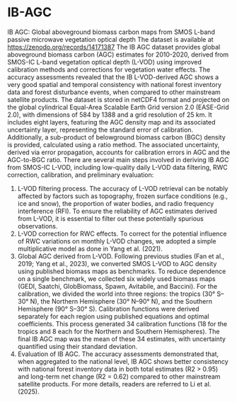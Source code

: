 # IB-AGC
IB AGC: Global aboveground biomass carbon maps from SMOS L-band passive microwave vegetation optical depth
The dataset is available at https://zenodo.org/records/14171387
The IB AGC dataset provides global aboveground biomass carbon (AGC) estimates for 2010-2020, derived from SMOS-IC L-band vegetation optical depth (L-VOD) using improved calibration methods and corrections for vegetation water effects. The accuracy assessments revealed that the IB L-VOD-derived AGC shows a very good spatial and temporal consistency with national forest inventory data and forest disturbance events, when compared to other mainstream satellite products. The dataset is stored in netCDF4 format and projected on the global cylindrical Equal-Area Scalable Earth Grid version 2.0 (EASE-Grid 2.0), with dimensions of 584 by 1388 and a grid resolution of 25 km. It includes eight layers, featuring the AGC density map and its associated uncertainty layer, representing the standard error of calibration. Additionally, a sub-product of belowground biomass carbon (BGC) density is provided, calculated using a ratio method. The associated uncertainty, derived via error propagation, accounts for calibration errors in AGC and the AGC-to-BGC ratio.
There are several main steps involved in deriving IB AGC from SMOS-IC L-VOD, including low-quality daily L-VOD data filtering, RWC correction, calibration, and preliminary evaluation:
1.	L-VOD filtering process. The accuracy of L-VOD retrieval can be notably affected by factors such as topography, frozen surface conditions (e.g., ice and snow), the proportion of water bodies, and radio frequency interference (RFI). To ensure the reliability of AGC estimates derived from L-VOD, it is essential to filter out these potentially spurious observations.
2.	L-VOD correction for RWC effects.  To correct for the potential influence of RWC variations on monthly L-VOD changes, we adopted a simple multiplicative model as done in Yang et al. (2021).
3.	Global AGC derived from L-VOD.  Following previous studies (Fan et al., 2019; Yang et al., 2023), we converted SMOS L-VOD to AGC density using published biomass maps as benchmarks. To reduce dependence on a single benchmark, we collected six widely used biomass maps (GEDI, Saatchi, GlobBiomass, Spawn, Avitabile, and Baccini). For the calibration, we divided the world into three regions: the tropics (30° S–30° N), the Northern Hemisphere (30° N–90° N), and the Southern Hemisphere (90° S–30° S). Calibration functions were derived separately for each region using published equations and optimal coefficients. This process generated 34 calibration functions (18 for the tropics and 8 each for the Northern and Southern Hemispheres). The final IB AGC map was the mean of these 34 estimates, with uncertainty quantified using their standard deviation.
4.	Evaluation of IB AGC. The accuracy assessments demonstrated that, when aggregated to the national level, IB AGC shows better consistency with national forest inventory data in both total estimates (R2 > 0.95) and long-term net change (R2 = 0.62) compared to other mainstream satellite products.
For more details, readers are referred to Li et al. (2025).
